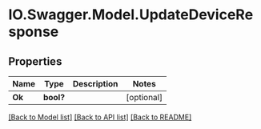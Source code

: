 # IO.Swagger.Model.UpdateDeviceResponse
## Properties

Name | Type | Description | Notes
------------ | ------------- | ------------- | -------------
**Ok** | **bool?** |  | [optional] 

[[Back to Model list]](../README.md#documentation-for-models) [[Back to API list]](../README.md#documentation-for-api-endpoints) [[Back to README]](../README.md)

